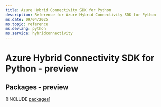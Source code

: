 ```yaml
---
title: Azure Hybrid Connectivity SDK for Python
description: Reference for Azure Hybrid Connectivity SDK for Python
ms.date: 09/04/2025
ms.topic: reference
ms.devlang: python
ms.service: hybridconnectivity
---
```

# Azure Hybrid Connectivity SDK for Python - preview
## Packages - preview
[!INCLUDE [packages](hybrid-connectivity-index.md)]